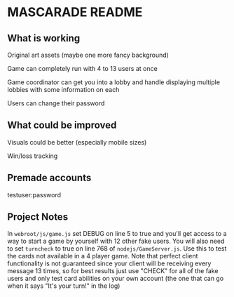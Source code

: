 MASCARADE README
================

What is working
---------------

Original art assets (maybe one more fancy background)

Game can completely run with 4 to 13 users at once

Game coordinator can get you into a lobby and handle displaying multiple lobbies with some information on each

Users can change their password

What could be improved
----------------------

Visuals could be better (especially mobile sizes)

Win/loss tracking


Premade accounts
----------------

testuser:password

Project Notes
-------------

In `webroot/js/game.js` set DEBUG on line 5 to true and you'll get access to a way to start a game by yourself with 12 other fake users. You will also need to set `turncheck` to true on line 768 of `nodejs/GameServer.js`. Use this to test the cards not available in a 4 player game. Note that perfect client functionality is not guaranteed since your client will be receiving every message 13 times, so for best results just use "CHECK" for all of the fake users and only test card abilities on your own account (the one that can go when it says "It's your turn!" in the log)

